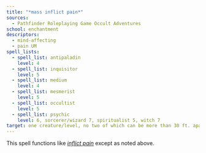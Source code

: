 ```yaml
---
title: "*mass inflict pain*"
sources:
  - Pathfinder Roleplaying Game Occult Adventures
school: enchantment
descriptors:
  - mind-affecting
  - pain UM
spell_lists:
  - spell_list: antipaladin
    level: 4
  - spell_list: inquisitor
    level: 5
  - spell_list: medium
    level: 4
  - spell_list: mesmerist
    level: 5
  - spell_list: occultist
    level: 5
  - spell_list: psychic
    level: 6, sorcerer/wizard 7, spiritualist 5, witch 7
target: one creature/level, no two of which can be more than 30 ft. apart.
---
```


This spell functions like [*inflict pain*](/spells/inflict-pain/) except as noted above.
